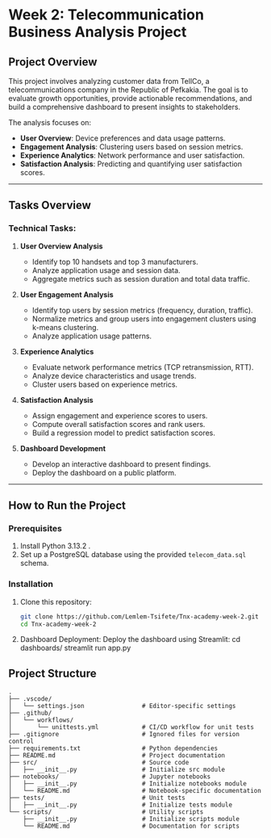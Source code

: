# Week 2: Telecommunication Business Analysis Project

## Project Overview
This project involves analyzing customer data from TellCo, a telecommunications company in the Republic of Pefkakia. The goal is to evaluate growth opportunities, provide actionable recommendations, and build a comprehensive dashboard to present insights to stakeholders.

The analysis focuses on:
- **User Overview**: Device preferences and data usage patterns.
- **Engagement Analysis**: Clustering users based on session metrics.
- **Experience Analytics**: Network performance and user satisfaction.
- **Satisfaction Analysis**: Predicting and quantifying user satisfaction scores.

---

## Tasks Overview
### Technical Tasks:
1. **User Overview Analysis**
   - Identify top 10 handsets and top 3 manufacturers.
   - Analyze application usage and session data.
   - Aggregate metrics such as session duration and total data traffic.

2. **User Engagement Analysis**
   - Identify top users by session metrics (frequency, duration, traffic).
   - Normalize metrics and group users into engagement clusters using k-means clustering.
   - Analyze application usage patterns.

3. **Experience Analytics**
   - Evaluate network performance metrics (TCP retransmission, RTT).
   - Analyze device characteristics and usage trends.
   - Cluster users based on experience metrics.

4. **Satisfaction Analysis**
   - Assign engagement and experience scores to users.
   - Compute overall satisfaction scores and rank users.
   - Build a regression model to predict satisfaction scores.

5. **Dashboard Development**
   - Develop an interactive dashboard to present findings.
   - Deploy the dashboard on a public platform.

---
## How to Run the Project
### Prerequisites
1. Install Python 3.13.2 .
2. Set up a PostgreSQL database using the provided `telecom_data.sql` schema.

### Installation
1. Clone this repository:
   ```bash
   git clone https://github.com/Lemlem-Tsifete/Tnx-academy-week-2.git
   cd Tnx-academy-week-2
2. Dashboard Deployment:
Deploy the dashboard using Streamlit:
    cd dashboards/
    streamlit run app.py

## Project Structure

```plaintext
.
├── .vscode/
│   └── settings.json                # Editor-specific settings
├── .github/
│   └── workflows/
│       └── unittests.yml            # CI/CD workflow for unit tests
├── .gitignore                       # Ignored files for version control
├── requirements.txt                 # Python dependencies
├── README.md                        # Project documentation
├── src/                             # Source code
│   ├── __init__.py                  # Initialize src module
├── notebooks/                       # Jupyter notebooks
│   ├── __init__.py                  # Initialize notebooks module
│   └── README.md                    # Notebook-specific documentation
├── tests/                           # Unit tests
│   ├── __init__.py                  # Initialize tests module
└── scripts/                         # Utility scripts
    ├── __init__.py                  # Initialize scripts module
    └── README.md                    # Documentation for scripts
